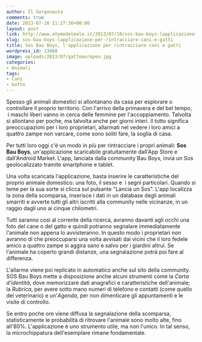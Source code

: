```yaml
---
author: Il Gorgonauta
comments: true
date: 2013-07-10 11:27:36+00:00
layout: post
link: http://www.atomodelmale.it/2013/07/10/sos-bau-boys-lapplicazione-per-rintracciare-cani-e-gatti/
slug: sos-bau-boys-lapplicazione-per-rintracciare-cani-e-gatti
title: Sos Bau Boys, l'applicazione per rintracciare cani e gatti
wordpress_id: 13460
image: uploads/2013/07/gattoeuropeo.jpg
categories:
- Animali
tags:
- Cani
- Gatto
---
```


Spesso gli animali domestici si allontanano da casa per esplorare o controllare il proprio territorio. Con l'arrivo della primavera e del bel tempo,  i maschi liberi vanno in cerca delle femmine per l'accoppiamento. Talvolta si allontano per poche, ma talvolta anche per giorni interi. Il tutto significa preoccupazioni per i loro proprietari, allarmati nel vedere i loro amici a quattro zampe non varcare, come sono soliti fare, la soglia di casa.

Per tutti loro oggi c'è un modo in più per rintracciare i propri animali: **Sos Bau Boys**, un'applicazione scaricabile gratuitamente dall'App Store e dall'Android Market. L'app, lanciata dalla community Bau Boys, invia un Sos geolocalizzato tramite smartphone e tablet.

Una volta scaricata l'applicazione, basta inserire le caratteristiche del proprio animale domestico: una foto, il sesso e  i segni particolari. Quando si teme per la sua sorte si clicca sul pulsante "Lancia un Sos". L'app localizza la zona della scomparsa, inserisce i dati in un database degli animali smarriti e avverte tutti gli altri iscritti alla community nelle vicinanze, in un raggio dagli uno ai cinque chilometri.

Tutti saranno così al corrente della ricerca, avranno davanti agli occhi una foto del cane o del gatto e quindi potranno segnalare immediatamente l'animale non appena lo avvisteranno. In questo modo i proprietari non avranno di che preoccuparsi una volta avvisati dai vicini che il loro fedele amico a quattro zampe si aggira sano e salvo per i giardini altrui. Se l'animale ha coperto grandi distanze, una segnalazione potrà poi fare al differenza.

L'allarme viene poi replicato in automatico anche sul sito della community. SOS Bau Boys mette a disposizione anche alcuni strumenti come la _Carta d'identità_, dove memorizzare dati anagrafici e caratteristiche dell'animale; la _Rubrica_, per avere sotto mano numeri di telefono e contatti (come quello del veterinario) e un'_Agenda_, per non dimenticare gli appuntamenti e le visite di controllo.

Se entro poche ore viene diffusa la segnalazione della scomparsa, statisticamente le probabilità di ritrovare l'animale sono molto alte, fino all'80%. L'applicazione è uno strumento utile, ma non l'unico. In tal senso, la microchippatura dell'esemplare rimane fondamentale.
